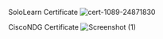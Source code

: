 SoloLearn Certificate
![cert-1089-24871830](https://user-images.githubusercontent.com/94468330/153460768-b9da0650-7153-4265-b206-fc12f9e7d51f.jpg)

CiscoNDG Certificate
![Screenshot (1)](https://user-images.githubusercontent.com/94468330/153460977-6e866a9f-479b-4084-8e76-d02b4c29a922.png)